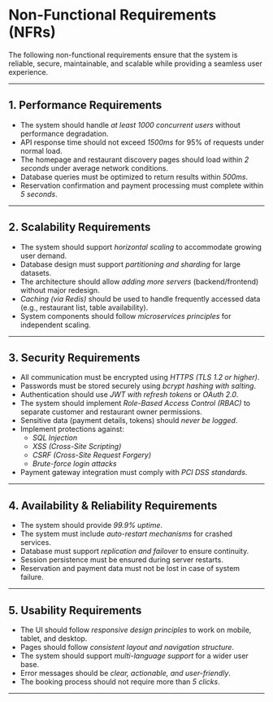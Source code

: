 # Non-Functional Requirements (NFRs)

The following non-functional requirements ensure that the system is reliable, secure, maintainable, and scalable while providing a seamless user experience.

---

## 1. Performance Requirements
- The system should handle *at least 1000 concurrent users* without performance degradation.
- API response time should not exceed *1500ms* for 95% of requests under normal load.
- The homepage and restaurant discovery pages should load within *2 seconds* under average network conditions.
- Database queries must be optimized to return results within *500ms*.
- Reservation confirmation and payment processing must complete within *5 seconds*.

---

## 2. Scalability Requirements
- The system should support *horizontal scaling* to accommodate growing user demand.
- Database design must support *partitioning and sharding* for large datasets.
- The architecture should allow *adding more servers* (backend/frontend) without major redesign.
- *Caching (via Redis)* should be used to handle frequently accessed data (e.g., restaurant list, table availability).
- System components should follow *microservices principles* for independent scaling.

---

## 3. Security Requirements
- All communication must be encrypted using *HTTPS (TLS 1.2 or higher)*.
- Passwords must be stored securely using *bcrypt hashing with salting*.
- Authentication should use *JWT with refresh tokens* or *OAuth 2.0*.
- The system should implement *Role-Based Access Control (RBAC)* to separate customer and restaurant owner permissions.
- Sensitive data (payment details, tokens) should *never be logged*.
- Implement protections against:
  - *SQL Injection*
  - *XSS (Cross-Site Scripting)*
  - *CSRF (Cross-Site Request Forgery)*
  - *Brute-force login attacks*
- Payment gateway integration must comply with *PCI DSS standards*.

---

## 4. Availability & Reliability Requirements
- The system should provide *99.9% uptime*.
- The system must include *auto-restart mechanisms* for crashed services.
- Database must support *replication and failover* to ensure continuity.
- Session persistence must be ensured during server restarts.
- Reservation and payment data must not be lost in case of system failure.

---

## 5. Usability Requirements
- The UI should follow *responsive design principles* to work on mobile, tablet, and desktop.
- Pages should follow *consistent layout and navigation structure*.
- The system should support *multi-language support* for a wider user base.
- Error messages should be *clear, actionable, and user-friendly*.
- The booking process should not require more than *5 clicks*.

---
